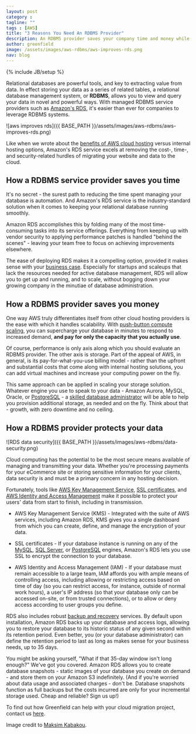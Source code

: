 ```yaml
---
layout: post
category :
tagline: ""
tags : [AWS]
title: "3 Reasons You Need An RDBMS Provider"
description: An RDBMS provider saves your company time and money while making your data more secure.
author: greenfield
image: /assets/images/aws-rdbms/aws-improves-rds.png
nav: blog
---
```

{% include JB/setup %}

Relational databases are powerful tools, and key to extracting value from data. In effect storing your data as a series of related tables, a relational database management system, or **RDBMS**, allows you to view and query your data in novel and powerful ways. With managed RDBMS service providers such as [Amazon's RDS](https://aws.amazon.com/rds/), it's easier than ever for companies to leverage RDBMS systems.

![aws improves rds]({{ BASE_PATH }}/assets/images/aws-rdbms/aws-improves-rds.png)

Like when we wrote about the [benefits of AWS cloud hosting](http://blog.greenfieldhq.com/2015/08/21/cloud-hosting/) versus internal hosting options, Amazon's RDS service excels at removing the cost-, time-, and security-related hurdles of migrating your website and data to the cloud.

## How a RDBMS service provider saves you time

It's no secret - the surest path to reducing the time spent managing your database is automation. And Amazon's RDS service is the industry-standard solution when it comes to keeping your relational database running smoothly.

Amazon RDS accomplishes this by folding many of the most time-consuming tasks into its service offerings. Everything from keeping up with vendor security to applying performance patches is handled "behind the scenes" - leaving your team free to focus on achieving improvements elsewhere.

The ease of deploying RDS makes it a compelling option, provided it makes sense with your [business case](https://dzone.com/articles/10-tops-deciding-between). Especially for startups and scaleups that lack the resources needed for active database management, RDS will allow you to get up and running, and to scale, without bogging down your growing company in the minutiae of database administration.

## How a RDBMS provider saves you money

One way AWS truly differentiates itself from other cloud hosting providers is the ease with which it handles scalability. With [push-button compute scaling](https://aws.amazon.com/rds/details/#scalability), you can supercharge your database in minutes to respond to increased demand, **and pay for only the capacity that you actually use**.

Of course, performance is only axis along which you should evaluate an RDBMS provider. The other axis is storage. Part of the appeal of AWS, in general, is its pay-for-what-you-use billing model - rather than the upfront and substantial costs that come along with internal hosting solutions, you can add virtual machines and increase your computing power on the fly.

This same approach can be applied in scaling your storage solution. Whatever engine you use to speak to your data - Amazon Aurora, MySQL, Oracle, or [PostgreSQL](http://blog.greenfieldhq.com/2015/02/14/migrate-your-rails-database-from-mysql-to-postgresql) - a [skilled database administrator](http://greenfieldhq.com/#contact) will be able to help you provision additional storage, as needed and on the fly. Think about that - growth, with zero downtime and no ceiling.

## How a RDBMS provider protects your data

![RDS data security]({{ BASE_PATH }}/assets/images/aws-rdbms/data-security.png)

Cloud computing has the potential to be the most secure means available of managing and transmitting your data. Whether you're processing payments for your eCommerce site or storing sensitive information for your clients, data security is and must be a primary concern in any hosting decision.

Fortunately, tools like [AWS Key Management Service](https://aws.amazon.com/kms/), [SSL certificates](http://docs.aws.amazon.com/AmazonRDS/latest/UserGuide/UsingWithRDS.SSL.html), and [AWS Identity and Access Management](https://aws.amazon.com/iam/) make it possible to protect your users' data from start to finish, including in transmission.

* AWS Key Management Service (KMS) - Integrated with the suite of AWS services, including Amazon RDS, KMS gives you a single dashboard from which you can create, define, and manage the encryption of your data.

* SSL certificates - If your database instance is running on any of the [MySQL](http://docs.aws.amazon.com/AmazonRDS/latest/UserGuide/CHAP_MySQL.html#MySQL.Concepts.SSLSupport), [SQL Server](http://docs.aws.amazon.com/AmazonRDS/latest/UserGuide/CHAP_SQLServer.html#SQLServer.Concepts.General.SSL), or [PostgreSQL](http://docs.aws.amazon.com/AmazonRDS/latest/UserGuide/CHAP_PostgreSQL.html#PostgreSQL.Concepts.General.SSL) engines, Amazon's RDS lets you use SSL to encrypt the connection to your database.

* AWS Identity and Access Management (IAM) - If your database must remain accessible to a large team, IAM affords you with ample means of controlling access, including allowing or restricting access based on time of day (so you can restrict access, for instance, outside of normal work hours), a user's IP address (so that your database only can be accessed on-site, or from trusted connections), or to allow or deny access according to user groups you define.

RDS also includes robust [backup and recovery](https://aws.amazon.com/rds/details/#ha) services. By default upon installation, Amazon RDS backs up your database and access logs, allowing you to restore your database to its historic status of any given second within its retention period. Even better, you (or your database administrator) can define the retention period to last as long as makes sense for your business needs, up to 35 days.

You might be asking yourself, "What if that 35-day window isn't long enough?" We've got you covered. Amazon RDS allows you to create database snapshots - static images of your database you create on demand - and store them on your Amazon S3 indefinitely. (And if you're worried about data usage and associated charges - don't be. Database snapshots function as full backups but the costs incurred are only for your incremental storage used. Cheap and reliable? Sign us up!)

To find out how Greenfield can help with your cloud migration project, contact
us [here](http://greenfieldhq.com/#contact).

Image credit to [Maksim Kabakou](http://www.shutterstock.com/gallery-810352p1.html).
